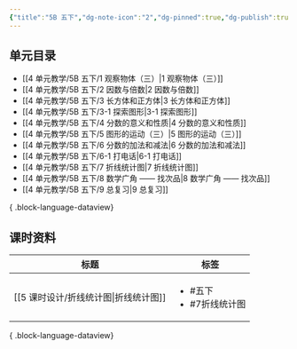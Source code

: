 ```yaml
---
{"title":"5B 五下","dg-note-icon":"2","dg-pinned":true,"dg-publish":true,"permalink":"/4 单元教学/5B 五下/","pinned":true,"dgPassFrontmatter":true,"noteIcon":"2"}
---
```



## 单元目录

- [[4 单元教学/5B 五下/1 观察物体（三）\|1 观察物体（三）]]
- [[4 单元教学/5B 五下/2 因数与倍数\|2 因数与倍数]]
- [[4 单元教学/5B 五下/3 长方体和正方体\|3 长方体和正方体]]
- [[4 单元教学/5B 五下/3-1 探索图形\|3-1 探索图形]]
- [[4 单元教学/5B 五下/4 分数的意义和性质\|4 分数的意义和性质]]
- [[4 单元教学/5B 五下/5 图形的运动（三）\|5 图形的运动（三）]]
- [[4 单元教学/5B 五下/6 分数的加法和减法\|6 分数的加法和减法]]
- [[4 单元教学/5B 五下/6-1 打电话\|6-1 打电话]]
- [[4 单元教学/5B 五下/7 折线统计图\|7 折线统计图]]
- [[4 单元教学/5B 五下/8 数学广角 —— 找次品\|8 数学广角 —— 找次品]]
- [[4 单元教学/5B 五下/9 总复习\|9 总复习]]

{ .block-language-dataview}

## 课时资料

| 标题                         | 标签                                    |
| -------------------------- | ------------------------------------- |
| [[5 课时设计/折线统计图\|折线统计图]] | <ul><li>#五下</li><li>#7折线统计图</li></ul> |

{ .block-language-dataview}